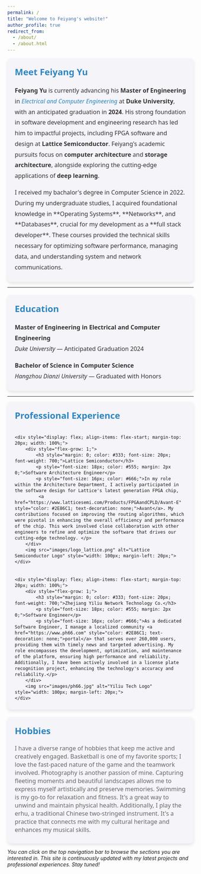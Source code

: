 ```yaml
---
permalink: /
title: "Welcome to Feiyang's website!"
author_profile: true
redirect_from: 
  - /about/
  - /about.html
---
```


<div style="font-family: 'Segoe UI', Tahoma, Geneva, Verdana, sans-serif; background-color: #f4f4f9; padding: 10px 20px; border-radius: 10px; box-shadow: 0 4px 8px rgba(0,0,0,0.1);">
    <h2 style="color: #2E86C1; font-size: 24px; font-weight: 600; margin-top: 10px;">Meet Feiyang Yu</h2>
    <p style="font-size: 16px; line-height: 1.8; color: #333;">
        <strong style="color: #333; font-weight: 700;">Feiyang Yu</strong> is currently advancing his <strong style="font-weight: 700;">Master of Engineering</strong> in <em style="color: #2E86C1;">Electrical and Computer Engineering</em> at <strong>Duke University</strong>, with an anticipated graduation in <strong>2024</strong>. His strong foundation in software development and engineering research has led him to impactful projects, including FPGA software and design at <strong>Lattice Semiconductor</strong>. Feiyang's academic pursuits focus on <strong>computer architecture</strong> and <strong>storage architecture</strong>, alongside exploring the cutting-edge applications of <strong>deep learning</strong>.
    </p>
    <p style="font-size: 16px; line-height: 1.8; color: #333;">
        I received my bachalor's degree in Computer Science in 2022. During my undergraduate studies, I acquired foundational knowledge in **Operating Systems**, **Networks**, and **Databases**, crucial for my development as a **full stack developer**. These courses provided the technical skills necessary for optimizing software performance, managing data, and understanding system and network communications.
    </p>
</div>

<hr>

<div style="font-family: 'Segoe UI', Tahoma, Geneva, Verdana, sans-serif; background-color: #f4f4f9; padding: 10px 20px; border-radius: 10px; box-shadow: 0 4px 8px rgba(0,0,0,0.1); margin-top: 20px;">
    <h2 style="color: #2E86C1; font-size: 24px; font-weight: 600; margin-top: 10px;">Education</h2>
    <p style="font-size: 16px; line-height: 1.8; color: #333;">
        <strong>Master of Engineering in Electrical and Computer Engineering</strong><br>
        <em>Duke University</em> — Anticipated Graduation 2024
    </p>
    <p style="font-size: 16px; line-height: 1.8; color: #333;">
        <strong>Bachelor of Science in Computer Science</strong><br>
        <em>Hangzhou Dianzi University</em> — Graduated with Honors
    </p>
</div>

<hr>

<div style="font-family: 'Segoe UI', Tahoma, Geneva, Verdana, sans-serif; background-color: #f4f4f9; padding: 10px 20px; border-radius: 10px; box-shadow: 0 4px 8px rgba(0,0,0,0.1); display: flex; flex-direction: column; align-items: flex-start;">
    <h2 style="color: #2E86C1; font-size: 24px; font-weight: 600; margin-top: 10px;">Professional Experience</h2>

    <div style="display: flex; align-items: flex-start; margin-top: 20px; width: 100%;">
        <div style="flex-grow: 1;">
            <h3 style="margin: 0; color: #333; font-size: 20px; font-weight: 700;">Lattice Semiconductor</h3>
            <p style="font-size: 18px; color: #555; margin: 2px 0;">Software Architecture Engineer</p>
            <p style="font-size: 16px; color: #666;">In my role within the Architecture Department, I actively participated in the software design for Lattice's latest generation FPGA chip,
             <a href="https://www.latticesemi.com/Products/FPGAandCPLD/Avant-E" style="color: #2E86C1; text-decoration: none;">Avant</a>. My contributions focused on improving the routing algorithms, which were pivotal in enhancing the overall efficiency and performance of the chip. This work involved close collaboration with other engineers to refine and optimize the software that drives our cutting-edge technology. </p>
        </div>
        <img src="images/logo_lattice.png" alt="Lattice Semiconductor Logo" style="width: 100px; margin-left: 20px;">
    </div>


    <div style="display: flex; align-items: flex-start; margin-top: 20px; width: 100%;">
        <div style="flex-grow: 1;">
            <h3 style="margin: 0; color: #333; font-size: 20px; font-weight: 700;">Zhejiang Yiliu Network Technology Co.</h3>
            <p style="font-size: 18px; color: #555; margin: 2px 0;">Software Engineer</p>
            <p style="font-size: 16px; color: #666;">As a dedicated Software Engineer, I manage a localized community <a href="https://www.ph66.com" style="color: #2E86C1; text-decoration: none;">portal</a> that serves over 260,000 users, providing them with timely news and targeted advertising. My role encompasses the development, optimization, and maintenance of the platform, ensuring high performance and reliability. Additionally, I have been actively involved in a license plate recognition project, enhancing the technology's accuracy and reliability.</p>
        </div>
        <img src="images/ph66.jpg" alt="Yiliu Tech Logo" style="width: 100px; margin-left: 20px;">
    </div>
</div>

<div style="font-family: 'Segoe UI', Tahoma, Geneva, Verdana, sans-serif; background-color: #f4f4f9; padding: 10px 20px; border-radius: 10px; box-shadow: 0 4px 8px rgba(0,0,0,0.1); margin-top: 20px;">
    <h2 style="color: #2E86C1; font-size: 24px; font-weight: 600; margin-top: 10px;">Hobbies</h2>
    <p style="font-size: 16px; color: #666;"> I have a diverse range of hobbies that keep me active and creatively engaged. Basketball is one of my favorite sports; I love the fast-paced nature of the game and the teamwork involved. Photography is another passion of mine. Capturing fleeting moments and beautiful landscapes allows me to express myself artistically and preserve memories. Swimming is my go-to for relaxation and fitness. It's a great way to unwind and maintain physical health. Additionally, I play the erhu, a traditional Chinese two-stringed instrument. It's a practice that connects me with my cultural heritage and enhances my musical skills.
    </p>
</div>


*You can click on the top navigation bar to browse the sections you are interested in. This site is continuously updated with my latest projects and professional experiences. Stay tuned!*
